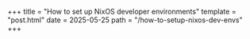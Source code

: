 +++
title = "How to set up NixOS developer environments"
template = "post.html"
date = 2025-05-25
path = "/how-to-setup-nixos-dev-envs"
+++

